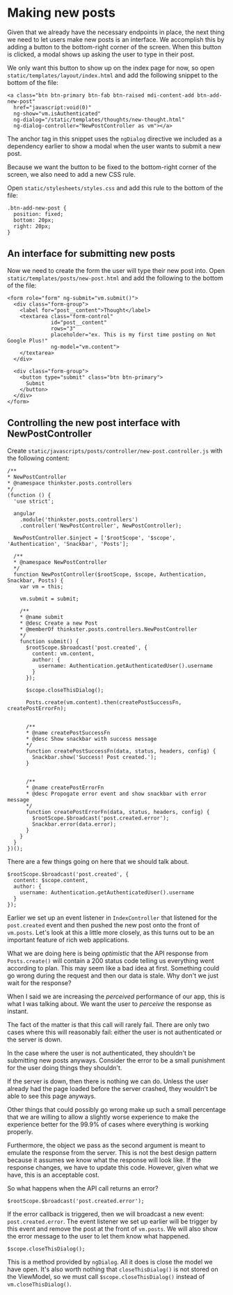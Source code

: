 # Making new posts
Given that we already have the necessary endpoints in place, the next thing we need to let users make new posts is an interface. We accomplish this by adding a button to the bottom-right corner of the screen. When this button is clicked, a modal shows up asking the user to type in their post.

We only want this button to show up on the index page for now, so open `static/templates/layout/index.html` and add the following snippet to the bottom of the file:

    <a class="btn btn-primary btn-fab btn-raised mdi-content-add btn-add-new-post"
      href="javascript:void(0)"
      ng-show="vm.isAuthenticated"
      ng-dialog="/static/templates/thoughts/new-thought.html"
      ng-dialog-controller="NewPostController as vm"></a>

The anchor tag in this snippet uses the `ngDialog` directive we included as a dependency earlier to show a modal when the user wants to submit a new post.

Because we want the button to be fixed to the bottom-right corner of the screen, we also need to add a new CSS rule.

Open `static/stylesheets/styles.css` and add this rule to the bottom of the file:

    .btn-add-new-post {
      position: fixed;
      bottom: 20px;
      right: 20px;
    }

## An interface for submitting new posts
Now we need to create the form the user will type their new post into. Open `static/templates/posts/new-post.html` and add the following to the bottom of the file:

    <form role="form" ng-submit="vm.submit()">
      <div class="form-group">
        <label for="post__content">Thought</label>
        <textarea class="form-control" 
                  id="post__content" 
                  rows="3" 
                  placeholder="ex. This is my first time posting on Not Google Plus!" 
                  ng-model="vm.content">
        </textarea>
      </div>

      <div class="form-group">
        <button type="submit" class="btn btn-primary">
          Submit
        </button>
      </div>
    </form>

## Controlling the new post interface with NewPostController
Create `static/javascripts/posts/controller/new-post.controller.js` with the following content:

    /**
    * NewPostController
    * @namespace thinkster.posts.controllers
    */
    (function () {
      'use strict';

      angular
        .module('thinkster.posts.controllers')
        .controller('NewPostController', NewPostController);

      NewPostController.$inject = ['$rootScope', '$scope', 'Authentication', 'Snackbar', 'Posts'];

      /**
      * @namespace NewPostController
      */
      function NewPostController($rootScope, $scope, Authentication, Snackbar, Posts) {
        var vm = this;

        vm.submit = submit;

        /**
        * @name submit
        * @desc Create a new Post
        * @memberOf thinkster.posts.controllers.NewPostController
        */
        function submit() {
          $rootScope.$broadcast('post.created', {
            content: vm.content,
            author: {
              username: Authentication.getAuthenticatedUser().username
            }
          });

          $scope.closeThisDialog();

          Posts.create(vm.content).then(createPostSuccessFn, createPostErrorFn);


          /**
          * @name createPostSuccessFn
          * @desc Show snackbar with success message
          */
          function createPostSuccessFn(data, status, headers, config) {
            Snackbar.show('Success! Post created.');
          }

          
          /**
          * @name createPostErrorFn
          * @desc Propogate error event and show snackbar with error message
          */
          function createPostErrorFn(data, status, headers, config) {
            $rootScope.$broadcast('post.created.error');
            Snackbar.error(data.error);
          }
        }
      }
    })();

There are a few things going on here that we should talk about.

    $rootScope.$broadcast('post.created', {
      content: $scope.content,
      author: {
        username: Authentication.getAuthenticatedUser().username
      }
    });

Earlier we set up an event listener in `IndexController` that listened for the `post.created` event and then pushed the new post onto the front of `vm.posts`. Let's look at this a little more closely, as this turns out to be an important feature of rich web applications.

What we are doing here is being *optimistic* that the API response from `Posts.create()` will contain a 200 status code telling us everything went according to plan. This may seem like a bad idea at first. Something could go wrong during the request and then our data is stale. Why don't we just wait for the response?

When I said we are increasing the *perceived* performance of our app, this is what I was talking about. We want the user to *perceive* the response as instant.

The fact of the matter is that this call will rarely fail. There are only two cases where this will reasonably fail: either the user is not authenticated or the server is down.

In the case where the user is not authenticated, they shouldn't be submitting new posts anyways. Consider the error to be a small punishment for the user doing things they shouldn't.

If the server is down, then there is nothing we can do. Unless the user already had the page loaded before the server crashed, they wouldn't be able to see this page anyways.

Other things that could possibly go wrong make up such a small percentage that we are willing to allow a slightly worse experience to make the experience better for the 99.9% of cases where everything is working properly.

Furthermore, the object we pass as the second argument is meant to emulate the response from the server. This is not the best design pattern because it assumes we know what the response will look like. If the response changes, we have to update this code. However, given what we have, this is an acceptable cost.

So what happens when the API call returns an error?

    $rootScope.$broadcast('post.created.error');

If the error callback is triggered, then we will broadcast a new event: `post.created.error`. The event listener we set up earlier will be trigger by this event and remove the post at the front of `vm.posts`. We will also show the error message to the user to let them know what happened.

    $scope.closeThisDialog();

This is a method provided by `ngDialog`. All it does is close the model we have open. It's also worth nothing that `closeThisDialog()` is not stored on the ViewModel, so we must call `$scope.closeThisDialog()` instead of `vm.closeThisDialog()`.
